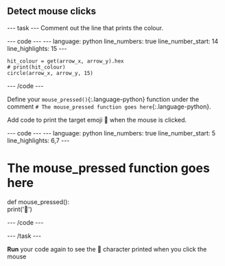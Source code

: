 <h2 class="c-project-heading--task">Detect mouse clicks</h2>

--- task ---
Comment out the line that prints the colour.

<div class="c-project-code">
--- code ---
---
language: python
line_numbers: true
line_number_start: 14
line_highlights: 15
---

    hit_colour = get(arrow_x, arrow_y).hex
    # print(hit_colour)
    circle(arrow_x, arrow_y, 15)

--- /code ---
</div>

Define your `mouse_pressed()`{:.language-python} function under the comment `# The mouse_pressed function goes here`{:.language-python}. 

Add code to print the target emoji 🎯 when the mouse is clicked.

<div class="c-project-code">
--- code ---
---
language: python
line_numbers: true
line_number_start: 5
line_highlights: 6,7
---

# The mouse_pressed function goes here    
def mouse_pressed():    
    print('🎯')

--- /code ---
</div>

--- /task ---

**Run** your code again to see the 🎯 character printed when you click the mouse